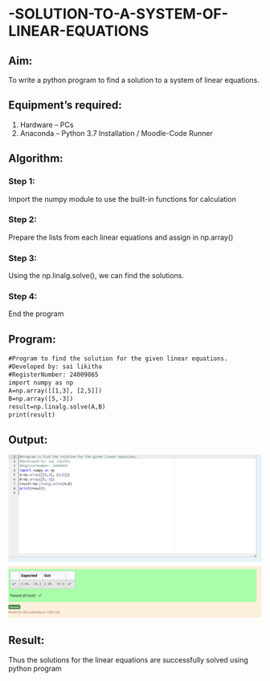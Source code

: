 # -SOLUTION-TO-A-SYSTEM-OF-LINEAR-EQUATIONS
## Aim:
To write a python program to find a solution to a system of linear equations.
## Equipment’s required:
1. 	Hardware – PCs
2. 	Anaconda – Python 3.7 Installation / Moodle-Code Runner
## Algorithm:
### Step 1: 
Import the numpy module to use the built-in functions for calculation
### Step 2: 
Prepare the lists from each linear equations and assign in np.array()
### Step 3: 
Using the np.linalg.solve(), we can find the solutions.
### Step 4: 
End the program
## Program:

```
#Program to find the solution for the given linear equations.
#Developed by: sai likitha
#RegisterNumber: 24009865
import numpy as np
A=np.array([[1,3], [2,5]])
B=np.array([5,-3])
result=np.linalg.solve(A,B)
print(result)

```
## Output:
![output](<Screenshot 2024-11-17 174355-1.png>)
## Result: 
Thus the solutions for the linear equations are successfully solved using python program

